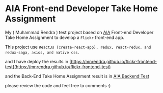 # AIA Front-end Developer Take Home Assignment

My ( Muhammad Rendra ) test project based on [AIA](https://github.com/thayub/test-dev/blob/master/README.md) Front-end Developer Take Home Assignment to develop a `Flickr` front-end app.

This project use `ReactJs (create-react-app), redux, react-redux, and redux-saga, axios, and native css`.

and I have deploy the results in [https://mnrendra.github.io/flickr-frontend-test](https://mnrendra.github.io/flickr-frontend-test)

and the Back-End Take Home Assignment result is in [AIA Backend Test](https://github.com/mnrendra/flickr-backend-test)

please review the code and feel free to comments :)